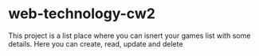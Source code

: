 # web-technology-cw2

This project is a list place where you can isnert your games list with some details. Here you can create, read, update and delete
